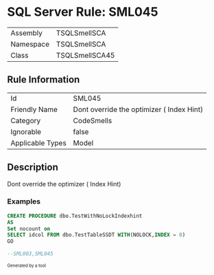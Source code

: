 ﻿# SQL Server Rule: SML045
  
|    |    |
|----|----|
| Assembly | TSQLSmellSCA |
| Namespace | TSQLSmellSCA |
| Class | TSQLSmellSCA45 |
  
## Rule Information
  
|    |    |
|----|----|
| Id | SML045 |
| Friendly Name | Dont override the optimizer ( Index Hint) |
| Category | CodeSmells |
| Ignorable | false |
| Applicable Types | Model  |
  
## Description
  
Dont override the optimizer ( Index Hint)
  
### Examples
  
```sql
CREATE PROCEDURE dbo.TestWithNoLockIndexhint
AS
Set nocount on 
SELECT idcol FROM dbo.TestTableSSDT WITH(NOLOCK,INDEX = 0)
GO

--SML003,SML045

```
  
<sub><sup>Generated by a tool</sup></sub>
